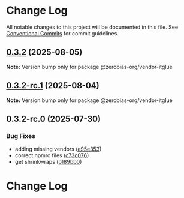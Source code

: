 # Change Log

All notable changes to this project will be documented in this file.
See [Conventional Commits](https://conventionalcommits.org) for commit guidelines.

## [0.3.2](https://github.com/zerobias-org/vendor/compare/@zerobias-org/vendor-itglue@0.3.2-rc.1...@zerobias-org/vendor-itglue@0.3.2) (2025-08-05)

**Note:** Version bump only for package @zerobias-org/vendor-itglue





## [0.3.2-rc.1](https://github.com/zerobias-org/vendor/compare/@zerobias-org/vendor-itglue@0.3.2-rc.0...@zerobias-org/vendor-itglue@0.3.2-rc.1) (2025-08-04)

**Note:** Version bump only for package @zerobias-org/vendor-itglue





## 0.3.2-rc.0 (2025-07-30)


### Bug Fixes

* adding missing vendors ([e95e353](https://github.com/zerobias-org/vendor/commit/e95e35309a1812973f4536f535eee460edc5414c))
* correct npmrc files ([c73c076](https://github.com/zerobias-org/vendor/commit/c73c0761e1e567cc0c2f0f8179725016d11caf8c))
* get shrinkwraps ([b189bb0](https://github.com/zerobias-org/vendor/commit/b189bb0cf53ad66427530ccc0eab7824527942d3))





# Change Log
